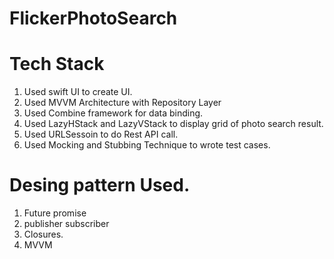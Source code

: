 # FlickerPhotoSearch

 # Tech Stack
   1.  Used swift UI to create UI.  
   2.  Used MVVM Architecture with Repository Layer 
   4.  Used Combine framework for data binding.
   5.  Used LazyHStack and LazyVStack to display grid of photo search result.
   6.  Used URLSessoin to do Rest API call.
   7.  Used Mocking and Stubbing Technique to wrote test cases.
   
# Desing pattern Used.
   1.  Future promise
   2.  publisher subscriber
   3.  Closures.
   4.  MVVM
